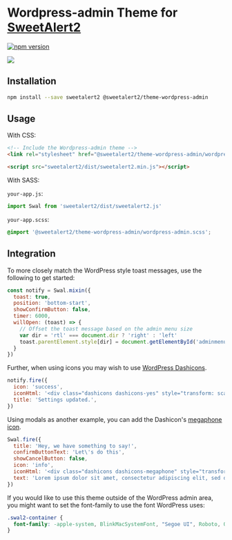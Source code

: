 # Wordpress-admin Theme for [SweetAlert2](https://github.com/sweetalert2/sweetalert2)

[![npm version](https://img.shields.io/npm/v/@sweetalert2/theme-wordpress-admin.svg)](https://www.npmjs.com/package/@sweetalert2/theme-wordpress-admin)

![](https://sweetalert2.github.io/images/themes-wordpress-admin.png)

Installation
------------

```sh
npm install --save sweetalert2 @sweetalert2/theme-wordpress-admin
```

Usage
-----

With CSS:

```html
<!-- Include the Wordpress-admin theme -->
<link rel="stylesheet" href="@sweetalert2/theme-wordpress-admin/wordpress-admin.css">

<script src="sweetalert2/dist/sweetalert2.min.js"></script>
```

With SASS:

`your-app.js`:
```js
import Swal from 'sweetalert2/dist/sweetalert2.js'
```

`your-app.scss`:
```scss
@import '@sweetalert2/theme-wordpress-admin/wordpress-admin.scss';
```

Integration
------------

To more closely match the WordPress style toast messages, use the following to get started:

```js
const notify = Swal.mixin({
  toast: true,
  position: 'bottom-start',
  showConfirmButton: false,
  timer: 6000,
  willOpen: (toast) => {
    // Offset the toast message based on the admin menu size
    var dir = 'rtl' === document.dir ? 'right' : 'left'
    toast.parentElement.style[dir] = document.getElementById('adminmenu').offsetWidth + 'px'
  }
})
```

Further, when using icons you may wish to use [WordPress Dashicons](https://developer.wordpress.org/resource/dashicons/).

```js
notify.fire({
  icon: 'success',
  iconHtml: '<div class="dashicons dashicons-yes" style="transform: scale(3);"></div>',
  title: 'Settings updated.',
})
```

Using modals as another example, you can add the Dashicon's [megaphone icon](https://developer.wordpress.org/resource/dashicons/#megaphone).

```js
Swal.fire({
  title: 'Hey, we have something to say!',
  confirmButtonText: 'Let\'s do this',
  showCancelButton: false,
  icon: 'info',
  iconHtml: '<div class="dashicons dashicons-megaphone" style="transform: scale(3.5);"></div>',
  text: 'Lorem ipsum dolor sit amet, consectetur adipiscing elit, sed do eiusmod tempor incididunt.'
})
```

If you would like to use this theme outside of the WordPress admin area, you might want to set the font-family to use the font WordPress uses:
```css
.swal2-container {
  font-family: -apple-system, BlinkMacSystemFont, "Segoe UI", Roboto, Oxygen-Sans, Ubuntu, Cantarell, "Helvetica Neue", sans-serif;
}
```

